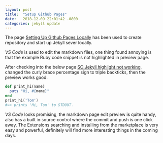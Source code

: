 ```yaml
---
layout: post
title:  "Setup Github Pages"
date:   2018-12-09 22:01:42 -0800
categories: jekyll update
---
```

The page [Setting Up Github Pages Locally][setting-up-gp-locally] has been used to create repository and start up Jekyll sever locally.

*VS Code* is used to edit the markdown files, one thing found annoying is that the example Ruby code snippet is not highlighted in preview page.

After checking into the below page
[SO Jekyll highlight not working][jekyll-syntax-highlighter-not-working],
changed the curly brace percentage sign to triple backticks, then the preview works good.

```ruby
def print_hi(name)
  puts "Hi, #{name}"
end
print_hi('Tom')
#=> prints 'Hi, Tom' to STDOUT.
```

*VS Code* looks promising, the markdown page edit preview is quite handy, also has a built in source control where the commit and push is one click away. The Extensions searching and installing from the marketplace is very easy and powerful, definitely will find more interesting things in the coming days.

[setting-up-gp-locally]: https://help.github.com/articles/setting-up-your-github-pages-site-locally-with-jekyll/
[jekyll-syntax-highlighter-not-working]:https://stackoverflow.com/questions/38233170/jekyll-syntax-highlighter-not-working